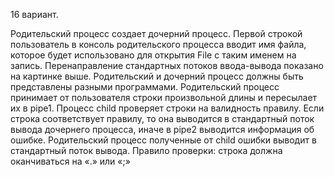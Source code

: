 16 вариант.

Родительский процесс создает дочерний процесс. Первой строкой пользователь в консоль 
родительского процесса вводит имя файла, которое будет использовано для открытия File с таким 
именем на запись. Перенаправление стандартных потоков ввода-вывода показано на картинке 
выше. Родительский и дочерний процесс должны быть представлены разными программами. 
Родительский процесс принимает от пользователя строки произвольной длины и пересылает их в 
pipe1. Процесс child проверяет строки на валидность правилу. Если строка соответствует правилу, 
то она выводится в стандартный поток вывода дочернего процесса, иначе в pipe2 выводится 
информация об ошибке. Родительский процесс полученные от child ошибки выводит в 
стандартный поток вывода.
Правило проверки: строка должна оканчиваться на «.» или «;»